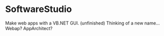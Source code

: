 # SoftwareStudio
Make web apps with a VB.NET GUI. (unfinished) Thinking of a new name... Webap? AppArchitect?

